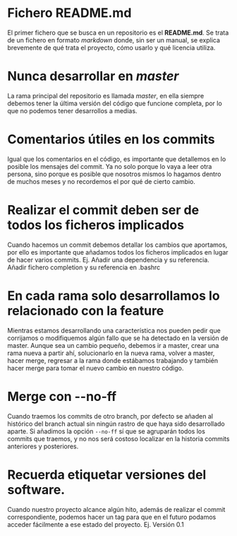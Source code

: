 

# Fichero README.md
El primer fichero que se busca en un repositorio es el **README.md**. Se trata de un fichero en formato _markdown_ donde, sin ser un manual, se explica brevemente de qué trata el proyecto, cómo usarlo y qué licencia utiliza.  

# Nunca desarrollar en _master_
La rama principal del repositorio es llamada _master_, en ella siempre debemos tener la última versión del código que funcione completa, por lo que no podemos tener desarrollos a medias.

# Comentarios útiles en los commits
Igual que los comentarios en el código, es importante que detallemos en lo posible los mensajes del commit. Ya no solo porque lo vaya a leer otra persona, sino porque es posible que nosotros mismos lo hagamos dentro de muchos meses y no recordemos el por qué de cierto cambio.

# Realizar el commit deben ser de todos los ficheros implicados
Cuando hacemos un commit debemos detallar los cambios que aportamos, por ello es importante que añadamos todos los ficheros implicados en lugar de hacer varios commits.
Ej. Añadir una dependencia y su referencia. Añadir fichero completion y su referencia en .bashrc

# En cada rama solo desarrollamos lo relacionado con la feature
Mientras estamos desarrollando una característica nos pueden pedir que corrijamos o modifiquemos algún fallo que se ha detectado en la versión de master. Aunque sea un cambio pequeño, debemos ir a master, crear una rama nueva a partir ahí, solucionarlo en la nueva rama, volver a master, hacer merge, regresar a la rama donde estábamos trabajando y también hacer merge para tomar el nuevo cambio en nuestro código.

# Merge con --no-ff
Cuando traemos los commits de otro branch, por defecto se añaden al histórico del branch actual sin ningún rastro de que haya sido desarrollado aparte. Si añadimos la opción `--no-ff` sí que se agruparán todos los commits que traemos, y no nos será costoso localizar en la historia commits anteriores y posteriores.

# Recuerda etiquetar versiones del software.
Cuando nuestro proyecto alcance algún hito, además de realizar el commit correspondiente, podemos hacer un tag para que en el futuro podamos acceder fácilmente a ese estado del proyecto.
Ej. Versión 0.1
